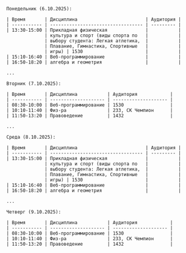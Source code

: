    Понедельник (6.10.2025):
    
    | Время       | Дисциплина                         | Аудитория |
    | ----------- | ---------------------------------- | --------- |
    | 13:30-15:00 | Прикладная физическая              |           |
                  | культура и спорт (виды спорта по   |           |
                  | выбору студента: Легкая атлетика,  |           |
                  | Плавание, Гимнастика, Спортивные   |           |
                  | игры) | 1530                       |           |
    | 15:10-16:40 | Веб-программирование               |           |
    | 16:50-18:20 | алгебра и геометрия                |           |

    ...
    
    Вторник (7.10.2025):

    | Время       | Дисциплина           | Аудитория            |
    | ----------- | -------------------- | -------------------- |
    | 08:30-10:00 | Веб-программирование | 1530                 |
    | 10:10-11:40 | Физ-ра               | 233, СК Чемпион      |
    | 11:50-13:20 | Правоведение         | 1432                 | 

    ...

    Среда (8.10.2025):
    
    | Время       | Дисциплина                         | Аудитория |
    | ----------- | ---------------------------------- | --------- |
    | 13:30-15:00 | Прикладная физическая              |           |
                  | культура и спорт (виды спорта по   |           |
                  | выбору студента: Легкая атлетика,  |           |
                  | Плавание, Гимнастика, Спортивные   |           |
                  | игры) | 1530                       |           |
    | 15:10-16:40 | Веб-программирование               |           |
    | 16:50-18:20 | алгебра и геометрия                |           |

    ...
    
    Четверг (9.10.2025):

    | Время       | Дисциплина           | Аудитория            |
    | ----------- | -------------------- | -------------------- |
    | 08:30-10:00 | Веб-программирование | 1530                 |
    | 10:10-11:40 | Физ-ра               | 233, СК Чемпион      |
    | 11:50-13:20 | Правоведение         | 1432                 | 